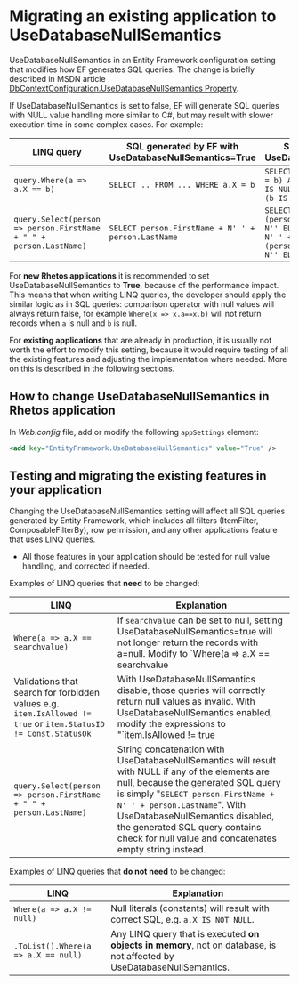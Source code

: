 # Migrating an existing application to UseDatabaseNullSemantics

UseDatabaseNullSemantics in an Entity Framework configuration setting that modifies how EF
generates SQL queries.
The change is briefly described in MSDN article
[DbContextConfiguration.UseDatabaseNullSemantics Property](https://docs.microsoft.com/en-us/dotnet/api/system.data.entity.infrastructure.dbcontextconfiguration.usedatabasenullsemantics?view=entity-framework-6.2.0).

If UseDatabaseNullSemantics is set to false,
EF will generate SQL queries with NULL value handling more similar to C#,
but may result with slower execution time in some complex cases. For example:

| LINQ query | SQL generated by EF with UseDatabaseNullSemantics=True | SQL generated by EF with UseDatabaseNullSemantics=False |
| --- | --- | --- |
| `query.Where(a => a.X == b)` | `SELECT .. FROM ... WHERE a.X = b` | `SELECT .. FROM ... WHERE (((a.X = b) AND (NOT (a.X IS NULL OR b IS NULL))) OR ((a.X IS NULL) AND (b IS NULL)))`
| `query.Select(person => person.FirstName + " " + person.LastName)` | `SELECT person.FirstName + N' ' + person.LastName` | `SELECT CASE WHEN (person.FirstName IS NULL) THEN N'' ELSE person.FirstName END + N' ' + CASE WHEN (person.LastName IS NULL) THEN N'' ELSE person.LastName END`

For **new Rhetos applications** it is recommended to set UseDatabaseNullSemantics to **True**,
because of the performance impact. This means that when writing LINQ queries, the developer
should apply the similar logic as in SQL queries:
comparison operator with null values will always return false,
for example `Where(x => x.a==x.b)` will not return records when `a` is null and `b` is null.

For **existing applications** that are already in production, it is usually not worth the effort
to modify this setting, because it would require testing of all the existing features
and adjusting the implementation where needed. More on this is described in the following sections.

## How to change UseDatabaseNullSemantics in Rhetos application

In *Web.config* file, add or modify the following `appSettings` element:

```xml
<add key="EntityFramework.UseDatabaseNullSemantics" value="True" />
```

## Testing and migrating the existing features in your application

Changing the UseDatabaseNullSemantics setting will affect all SQL queries generated by Entity Framework,
which includes all filters (ItemFilter, ComposableFilterBy), row permission,
and any other applications feature that uses LINQ queries.

* All those features in your application should be tested for null value handling, and corrected if needed.

Examples of LINQ queries that **need** to be changed:

| LINQ | Explanation |
| --- | --- |
| `Where(a => a.X == searchvalue)` | If `searchvalue` can be set to null, setting UseDatabaseNullSemantics=true will not longer return the records with a=null. Modify to `Where(a => a.X == searchvalue || a.X == null && searchvalue == null)` if you need to read the null values.
| Validations that search for forbidden values e.g. `item.IsAllowed != true` or `item.StatusID != Const.StatusOk` | With UseDatabaseNullSemantics disable, those queries will correctly return null values as invalid. With UseDatabaseNullSemantics enabled, modify the expressions to "`item.IsAllowed != true || item.IsAllowed == null`", or "`item.StatusID != Const.StatusOk || item.StatusID == null`".
| `query.Select(person => person.FirstName + " " + person.LastName)` | String concatenation with UseDatabaseNullSemantics will result with NULL if any of the elements are null, because the generated SQL query is simply "`SELECT person.FirstName + N' ' + person.LastName`". With UseDatabaseNullSemantics disabled, the generated SQL query contains check for null value and concatenates empty string instead.

Examples of LINQ queries that **do not need** to be changed:

| LINQ | Explanation |
| --- | --- |
| `Where(a => a.X != null)` | Null literals (constants) will result with correct SQL, e.g. `a.X IS NOT NULL`.
| `.ToList().Where(a => a.X == null)` | Any LINQ query that is executed **on objects in memory**, not on database, is not affected by UseDatabaseNullSemantics.
